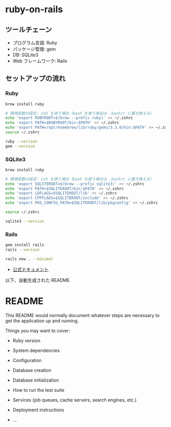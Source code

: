 # ruby-on-rails

## ツールチェーン

- プログラム言語: Ruby
- パッケージ管理: gem
- DB: SQLite3
- Web フレームワーク: Rails

## セットアップの流れ

### Ruby

```bash
brew install ruby

# 環境変数の設定: zsh を使う場合（bash を使う場合は .bashrc に置き換える）
echo 'export RUBYROOT=$(brew --prefix ruby)' >> ~/.zshrc
echo 'export PATH=$RUBYROOT/bin:$PATH' >> ~/.zshrc
echo 'export PATH=/opt/homebrew/lib/ruby/gems/3.3.0/bin:$PATH' >> ~/.zshrc
source ~/.zshrc

ruby --version
gem --version
```

### SQLite3

```bash
brew install ruby

# 環境変数の設定: zsh を使う場合（bash を使う場合は .bashrc に置き換える）
echo 'export SQLITEROOT=$(brew --prefix sqlite3)' >> ~/.zshrc
echo 'export PATH=$SQLITEROOT/bin:$PATH' >> ~/.zshrc
echo 'export LDFLAGS=$SQLITEROOT/lib' >> ~/.zshrc
echo 'export CPPFLAGS=$SQLITEROOT/include' >> ~/.zshrc
echo 'export PKG_CONFIG_PATH=$SQLITEROOT/lib/pkgconfig' >> ~/.zshrc

source ~/.zshrc

sqlite3 --version
```

### Rails

```bash
gem install rails
rails --version

rails new . --minimal
```

- [公式ドキュメント](https://guides.rubyonrails.org/getting_started.html#creating-a-new-rails-project)

以下、自動生成された README

# README

This README would normally document whatever steps are necessary to get the
application up and running.

Things you may want to cover:

- Ruby version

- System dependencies

- Configuration

- Database creation

- Database initialization

- How to run the test suite

- Services (job queues, cache servers, search engines, etc.)

- Deployment instructions

- ...
